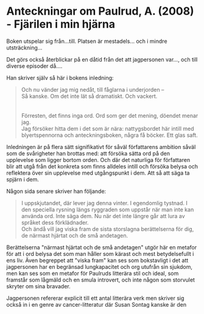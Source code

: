 # Anteckningar om Paulrud, A. (2008) - Fjärilen i min hjärna


<!--

1. Vad handlar texten om? 

Tid:
Plats:
-->
Boken utspelar sig från...till. Platsen är mestadels... och i mindre utsträckning...

Det görs också återblickar på en dåtid från det att jagpersonen var..., och till diverse episoder då.... 

Han skriver själv så här i bokens inledning:

> Och nu vänder jag mig nedåt, till fåglarna i underjorden – </br>
>Så kanske. Om det inte lät så dramatiskt. Och vackert.</br></br></br>
> Förresten, det finns inga ord. Ord som ger det mening, döendet menar jag.</br>
>Jag försöker hitta dem i det som är nära: nattygsbordet här intill med blyertspennorna och anteckningsboken, några få böcker. Ett glas saft.

Inledningen är på flera sätt signifikativt för såväl författarens ambition såväl som de svårigheter han brottas med: att försöka sätta ord på den upplevelse som ligger bortom orden. Och där det naturliga för författaren blir att utgå från det konkreta som finns alldeles intill och försöka belysa och reflektera över sin upplevelse med utgångspunkt i dem. Att så att säga ta spjärn i dem. 

Någon sida senare skriver han följande:

> I uppskjutandet, där lever jag denna vinter. I egendomlig tystnad. I den speciella rysning längs ryggraden som uppstår när man inte kan använda ord. Inte säga dem. Nu när det inte längre går att lura av språket dess förklädnader. </br>
>Och ändå vill jag viska fram de sista storslagna berättelserna för dig, de närmast hjärtat och de små andetagen. 

Berättelserna "närmast hjärtat och de små andetagen" utgör här en metafor för att i ord belysa det som man håller som kärast och mest betydelsefullt i ens liv. Även begreppet att "viska fram" kan ses som bokstavligt i det att jagpersonen har en begränsad lungkapacitet och org utufrån sin sjukdom, men kan ses som en metafor för Paulruds litterära stil och ideal, som framstår som lågmäld och en smula introvert, och inte någon som storvulet skryter om sina bravader.


<!--
   - Hur ser diktjaget som talar ut? Riktar det sig till någon? 
-->


<!--   - Om vad talar den?
-->

<!--
2. Identifiera olika litterära grepp och se hur de bygger upp texten
   - binärer
   - upprepningar (tecken på att det som upprepas är viktigt)
-->

<!--
   - apostrof (direkt tilltal)
   - metaforer och liknelser
   - personifikation (det konkreta)
   - anafor
   - eufoni
   - radbrytningar (i prosa: stycken)
   -  titel
3. Kontexter
   - författarbiografier (tuberkulos)
-->

<!---
   - ideologi (guds död)
   - intertextualitet (öknen blommar - från jesaja)
-->

Jagpersonen refererar explicit till ett antal litterära verk men skriver sig också in i en genre av cancer-litteratur där Susan Sontag kanske är den 
<!--
4. Vad handlar texten om? 
   - Informerad beskrivning  av texten med bruk av litteraturvetenskaplig terminologi, argumentation och sekundärlitteratur (Parafras 2.0). 
   - Reflektera över vad den litterära formen gör med "budskapet"? Vad går man miste om  när man försöker extrahera ett "budskap" ur en litterär text? Vad vinner man?
   
-->

